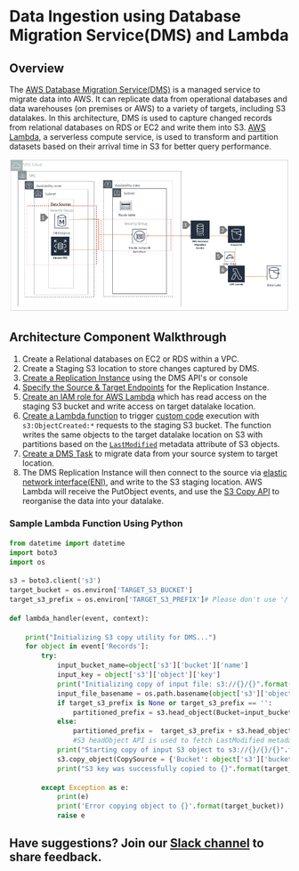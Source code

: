 # Data Ingestion using Database Migration Service\(DMS\) and Lambda

## Overview

The [AWS Database Migration Service\(DMS\)](https://aws.amazon.com/dms/) is a managed service to migrate data into AWS. It can replicate data from operational databases and data warehouses \(on premises or AWS\) to a variety of targets, including S3 datalakes. In this architecture, DMS is used to capture changed records from relational databases on RDS or EC2 and write them into S3. [AWS Lambda](https://aws.amazon.com/lambda/), a serverless compute service, is used to transform and partition datasets based on their arrival time in S3 for better query performance.

![Data Ingestion using DMS and Lambda](../.gitbook/assets/ingestion-dms.png)

## Architecture Component Walkthrough

1. Create a Relational databases on EC2 or RDS within a VPC.
2. Create a Staging S3 location to store changes captured by DMS.
3. [Create a Replication Instance](https://docs.aws.amazon.com/dms/latest/userguide/CHAP_GettingStarted.html#CHAP_GettingStarted.ReplicationInstance) using the DMS API's or console
4. [Specify the Source & Target Endpoints](https://docs.aws.amazon.com/dms/latest/userguide/CHAP_GettingStarted.html#CHAP_GettingStarted.Endpoints) for the Replication Instance.
5. [Create an IAM role for AWS Lambda](https://docs.aws.amazon.com/lambda/latest/dg/intro-permission-model.html) which has read access on the staging S3 bucket and write access on target datalake location.
6. [Create a Lambda function](https://docs.aws.amazon.com/lambda/latest/dg/getting-started-create-function.html) to trigger [custom code](https://github.com/maheshda-aws/aws-dbs-refarch-datalake/tree/0b08322060e9bfb0ae289065b1506dfec7a34ee3/src/data-ingestion/dms-and-lambda/staging_to_datalake_loader_lambda.py) execution with `s3:ObjectCreated:*` requests to the staging S3 bucket. The function writes the same objects to the target datalake location on S3 with partitions based on the [`LastModified`](https://docs.aws.amazon.com/AmazonS3/latest/dev/UsingMetadata.html#object-metadata) metadata attribute of S3 objects.
7. [Create a DMS Task](https://docs.aws.amazon.com/dms/latest/userguide/CHAP_Tasks.Creating.html) to migrate data from your source system to target location.
8. The DMS Replication Instance will then connect to the source via [elastic network interface\(ENI\)](https://docs.aws.amazon.com/AWSEC2/latest/UserGuide/using-eni.html), and write to the S3 staging location. AWS Lambda will receive the PutObject events, and use the [S3 Copy API](https://docs.aws.amazon.com/AmazonS3/latest/dev/CopyingObjectsExamples.html) to reorganise the data into your datalake.

### Sample Lambda Function Using Python

```python
from datetime import datetime
import boto3
import os

s3 = boto3.client('s3')
target_bucket = os.environ['TARGET_S3_BUCKET']
target_s3_prefix = os.environ['TARGET_S3_PREFIX']# Please don't use '/' at the end of TARGET_S3_PREFIX variable

def lambda_handler(event, context):

    print("Initializing S3 copy utility for DMS...")
    for object in event['Records']:
        try:
            input_bucket_name=object['s3']['bucket']['name']
            input_key = object['s3']['object']['key']
            print("Initializing copy of input file: s3://{}/{}".format(input_bucket_name, input_key))
            input_file_basename = os.path.basename(object['s3']['object']['key'])
            if target_s3_prefix is None or target_s3_prefix == '':
                partitioned_prefix = s3.head_object(Bucket=input_bucket_name,Key=input_key)['LastModified'].strftime("/year=%Y/month=%m/day=%d/hour=%H/")
            else:
                partitioned_prefix =  target_s3_prefix + s3.head_object(Bucket=input_bucket_name,Key=input_key)['LastModified'].strftime("/year=%Y/month=%m/day=%d/hour=%H/")
                #S3 headObject API is used to fetch LastModified metadata from the S3 object.
            print("Starting copy of input S3 object to s3://{}/{}/{}".format(target_bucket, partitioned_prefix, input_file_basename))
            s3.copy_object(CopySource = {'Bucket': object['s3']['bucket']['name'], 'Key': object['s3']['object']['key']}, Bucket=target_bucket, Key=partitioned_prefix + input_file_basename )
            print("S3 key was successfully copied to {}".format(target_bucket))

        except Exception as e:
            print(e)
            print('Error copying object to {}'.format(target_bucket))
            raise e
```

## Have suggestions? Join our [Slack channel](https://join.slack.com/t/cat-cwp4274/shared_invite/zt-e2ztjpgw-Bugw46iXsLbZ~V54AljWsA) to  share feedback.


